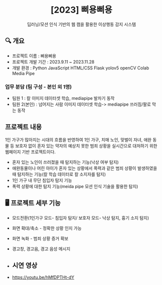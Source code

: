 <div align="center">
<h1>[2023] 삐용삐용 </h1>
딥러닝/모션 인식 기반의 웹 캠을 활용한 이상행동 감지 시스템

</div>

## 🔍 개요
- 프로젝트 이름 : 삐용삐용 
- 프로젝트 개발 기간 : 2023.9.11  ~ 2023.11.28
- 개발 환경 : Python JavaScript HTML/CSS Flask yolov5 openCV Colab Media Pipe


### 업무 분담 (팀 구성 - 본인 외 1명)
- 팀원 1 : 칼 이미지 데이터셋 학습, mediapipe 발차기 동작 
- 팀원 2(본인) : 넘어지는 사람 이미지 데이터셋 학습-> mediapipe 쓰러짐/팔로 막는 동작  

## 프로젝트 내용

1인 가구가 많아지는 시대의 흐름을 반영하여 1인 가구, 치매 노인, 맞벌이 자녀, 애완 동물 등 보호자 없이 혼자 있는 약자의 예상치 못한 범죄 상황을 실시간으로 대처하기 위한 웹페이지 기반 프로젝트이다.

- 혼자 있는 노인이 쓰러졌을 때 탐지하는 기능(낙상 여부  탐지)
- 애완동물이나 어린 아이가 혼자 있는 상황에서 폭력과 같은 범죄 상황이 발생하였을 때 탐지하는 기능(칼 학습 데이터로 칼 소지자를 탐지)
- 1인 가구 내 무단 침입자 탐지 기능
- 폭력 상황에 대한 탐지 기능(meida pipe 모션 인식 기술을 활용한 탐지)


## 🖥 프로젝트 세부 기능 
- 모드전환(1인가구 모드- 침입자 탐지/ 보호자 모드- 낙상 탐지, 흉기 소지 탐지)
- 화면 확대/축소 - 정확한 상황 인지 가능
- 화면 녹화 - 범죄 상황 증거 확보
- 경고창, 경고음, 경고 음성 메시지

- ## 시연 영상
- https://youtu.be/hMfDPTHt-dY


